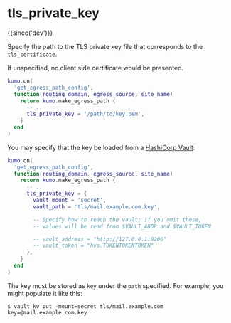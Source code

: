 # tls_private_key

{{since('dev')}}

Specify the path to the TLS private key file that corresponds to the `tls_certificate`.

If unspecified, no client side certificate would be presented.

```lua
kumo.on(
  'get_egress_path_config',
  function(routing_domain, egress_source, site_name)
    return kumo.make_egress_path {
      -- ..
      tls_private_key = '/path/to/key.pem',
    }
  end
)
```

You may specify that the key be loaded from a [HashiCorp Vault](https://www.hashicorp.com/products/vault):

```lua
kumo.on(
  'get_egress_path_config',
  function(routing_domain, egress_source, site_name)
    return kumo.make_egress_path {
      -- ..
      tls_private_key = {
        vault_mount = 'secret',
        vault_path = 'tls/mail.example.com.key',

        -- Specify how to reach the vault; if you omit these,
        -- values will be read from $VAULT_ADDR and $VAULT_TOKEN

        -- vault_address = "http://127.0.0.1:8200"
        -- vault_token = "hvs.TOKENTOKENTOKEN"
      },
    }
  end
)
```

The key must be stored as `key` under the `path` specified.
For example, you might populate it like this:

```
$ vault kv put -mount=secret tls/mail.example.com key=@mail.example.com.key
```
